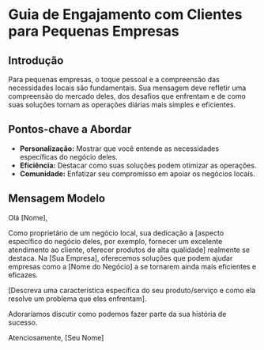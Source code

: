 # Guia de Engajamento com Clientes para Pequenas Empresas

## Introdução

Para pequenas empresas, o toque pessoal e a compreensão das necessidades locais são fundamentais. Sua mensagem deve refletir uma compreensão do mercado deles, dos desafios que enfrentam e de como suas soluções tornam as operações diárias mais simples e eficientes.

## Pontos-chave a Abordar

- **Personalização:** Mostrar que você entende as necessidades específicas do negócio deles.
- **Eficiência:** Destacar como suas soluções podem otimizar as operações.
- **Comunidade:** Enfatizar seu compromisso em apoiar os negócios locais.

## Mensagem Modelo

Olá [Nome],

Como proprietário de um negócio local, sua dedicação a [aspecto específico do negócio deles, por exemplo, fornecer um excelente atendimento ao cliente, oferecer produtos de alta qualidade] realmente se destaca. Na [Sua Empresa], oferecemos soluções que podem ajudar empresas como a [Nome do Negócio] a se tornarem ainda mais eficientes e eficazes.

[Descreva uma característica específica do seu produto/serviço e como ela resolve um problema que eles enfrentam].

Adoraríamos discutir como podemos fazer parte da sua história de sucesso.

Atenciosamente,
[Seu Nome]
